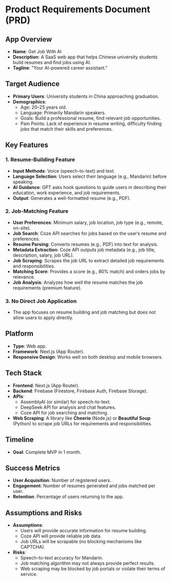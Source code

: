 # Product Requirements Document (PRD)

## App Overview
- **Name**: Get Job With AI  
- **Description**: A SaaS web app that helps Chinese university students build resumes and find jobs using AI.  
- **Tagline**: "Your AI-powered career assistant."  

## Target Audience
- **Primary Users**: University students in China approaching graduation.  
- **Demographics**:  
  - Age: 20–25 years old.  
  - Language: Primarily Mandarin speakers.  
  - Goals: Build a professional resume, find relevant job opportunities.  
  - Pain Points: Lack of experience in resume writing, difficulty finding jobs that match their skills and preferences.  

## Key Features
### 1. Resume-Building Feature
- **Input Methods**: Voice (speech-to-text) and text.  
- **Language Selection**: Users select their language (e.g., Mandarin) before speaking.  
- **AI Guidance**: GPT asks hook questions to guide users in describing their education, work experience, and job requirements.  
- **Output**: Generates a well-formatted resume (e.g., PDF).  

### 2. Job-Matching Feature
- **User Preferences**: Minimum salary, job location, job type (e.g., remote, on-site).  
- **Job Search**: Coze API searches for jobs based on the user’s resume and preferences.  
- **Resume Parsing**: Converts resumes (e.g., PDF) into text for analysis.  
- **Metadata Extraction**: Coze API outputs job metadata (e.g., job title, description, salary, job URL).  
- **Job Scraping**: Scrapes the job URL to extract detailed job requirements and responsibilities.  
- **Matching Score**: Provides a score (e.g., 80% match) and orders jobs by relevance.  
- **Job Analysis**: Analyzes how well the resume matches the job requirements (premium feature).  

### 3. No Direct Job Application
- The app focuses on resume building and job matching but does not allow users to apply directly.  

## Platform
- **Type**: Web app.  
- **Framework**: Next.js (App Router).  
- **Responsive Design**: Works well on both desktop and mobile browsers.  

## Tech Stack
- **Frontend**: Next.js (App Router).  
- **Backend**: Firebase (Firestore, Firebase Auth, Firebase Storage).  
- **APIs**:  
  - AssemblyAI (or similar) for speech-to-text.  
  - DeepSeek API for analysis and chat features.  
  - Coze API for job searching and matching.  
- **Web Scraping**: A library like **Cheerio** (Node.js) or **Beautiful Soup** (Python) to scrape job URLs for requirements and responsibilities.  

## Timeline
- **Goal**: Complete MVP in 1 month.  

## Success Metrics
- **User Acquisition**: Number of registered users.  
- **Engagement**: Number of resumes generated and jobs matched per user.  
- **Retention**: Percentage of users returning to the app.  

## Assumptions and Risks
- **Assumptions**:  
  - Users will provide accurate information for resume building.  
  - Coze API will provide reliable job data.  
  - Job URLs will be scrapable (no blocking mechanisms like CAPTCHA).  
- **Risks**:  
  - Speech-to-text accuracy for Mandarin.  
  - Job matching algorithm may not always provide perfect results.  
  - Web scraping may be blocked by job portals or violate their terms of service.  